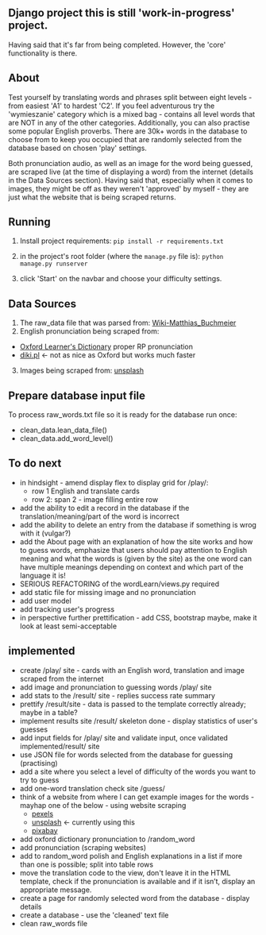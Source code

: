 ## Django project this is still 'work-in-progress' project.
Having said that it's far from being completed. However, the 'core' functionality is there.

## About
Test yourself by translating words and phrases split between eight levels - from easiest 'A1' to hardest 'C2'.
If you feel adventurous try the 'wymieszanie' category which is a mixed bag - contains all level words that are NOT in any of the other categories. Additionally, you can also practise some popular English proverbs.
There are 30k+ words in the database to choose from to keep you occupied that are randomly selected from the database based on
chosen 'play' settings.

Both pronunciation audio, as well as an image for the word being guessed, are scraped live (at the time of displaying a word) from the internet (details in the Data Sources section). Having said that, especially when it comes to images, they might be off as they weren't 'approved' by myself - they are just what the website that is being scraped returns.

## Running
1. Install project requirements:
`pip install -r requirements.txt`

2. in the project's root folder (where the `manage.py` file is):
`python manage.py runserver`

3. click 'Start' on the navbar and choose your difficulty settings.

## Data Sources
1. The raw_data file that was parsed from: [Wiki-Matthias_Buchmeier](http://en.wiktionary.org/wiki/User:Matthias_Buchmeier)
2. English pronunciation being scraped from:
- [Oxford Learner's Dictionary](https://www.oxfordlearnersdictionaries.com/) proper RP pronunciation
- [diki.pl](https://www.diki.pl/) <- not as nice as Oxford but works much faster
3. Images being scraped from: [unsplash](https://unsplash.com)

## Prepare database input file
To process raw_words.txt file so it is ready for the database run once:
- clean_data.lean_data_file()
- clean_data.add_word_level()

## To do next
- in hindsight - amend display flex to display grid for /play/:
    - row 1 English and translate cards
    - row 2: span 2 - image filling entire row
- add the ability to edit a record in the database if the translation/meaning/part of the word is incorrect
- add the ability to delete an entry from the database if something is wrog with it (vulgar?)
- add the About page with an explanation of how the site works and how to guess words, emphasize that users should pay attention to English meaning and what the words is (given by the site) as the one word can have multiple meanings depending on context and which part of the language it is!
- SERIOUS REFACTORING of the wordLearn/views.py required
- add static file for missing image and no pronunciation
- add user model
- add tracking user's progress
- in perspective further prettification - add CSS, bootstrap maybe, make it look at least semi-acceptable

## implemented
- create /play/ site - cards with an English word, translation and image scraped from the internet
- add image and pronunciation to guessing words /play/ site
- add stats to the /result/ site - replies success rate summary
- prettify /result/site - data is passed to the template correctly already; maybe in a table?
- implement results site /result/ skeleton done - display statistics of user's guesses
- add input fields for /play/ site and validate input, once validated implemented/result/ site
- use JSON file for words selected from the database for guessing (practising)
- add a site where you select a level of difficulty of the words you want to try to guess
- add one-word translation check site /guess/
- think of a website from where I can get example images for the words - mayhap one of the below - using website scraping
    - [pexels](https://www.pexels.com)
    - [unsplash](https://unsplash.com) <- currently using this
    - [pixabay](https://pixabay.com/)
- add oxford dictionary pronunciation to /random_word
- add pronunciation (scraping websites)
- add to random_word polish and English explanations in a list if more than one is possible; split into table rows
- move the translation code to the view, don't leave it in the HTML template, check if the pronunciation is available and if it isn’t, display an appropriate message.
- create a page for randomly selected word from the database - display details
- create a database - use the 'cleaned' text file
- clean raw_words file
